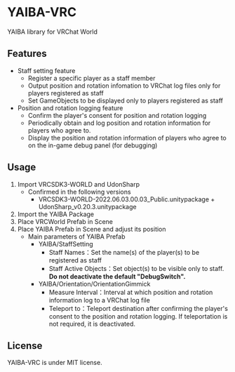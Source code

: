 # YAIBA-VRC
YAIBA library for VRChat World

## Features
* Staff setting feature
    * Register a specific player as a staff member
    * Output position and rotation infomation to VRChat log files only for players registered as staff
    * Set GameObjects to be displayed only to players registered as staff
* Position and rotation logging feature
    * Confirm the player's consent for position and rotation logging
    * Periodically obtain and log position and rotation information for players who agree to.
    * Display the position and rotation information of players who agree to on the in-game debug panel (for debugging)

## Usage
1. Import VRCSDK3-WORLD and UdonSharp
    * Confirmed in the following versions
        * VRCSDK3-WORLD-2022.06.03.00.03_Public.unitypackage + UdonSharp_v0.20.3.unitypackage
2. Import the YAIBA Package
3. Place VRCWorld Prefab in Scene
4. Place YAIBA Prefab in Scene and adjust its position
    * Main parameters of YAIBA Prefab
        * YAIBA/StaffSetting
            * Staff Names：Set the name(s) of the player(s) to be registered as staff
            * Staff Active Objects：Set object(s) to be visible only to staff. **Do not deactivate the default "DebugSwitch".**
        * YAIBA/Orientation/OrientationGimmick
            * Measure Interval：Interval at which position and rotation information log to a VRChat log file
            * Teleport to：Teleport destination after confirming the player's consent to the position and rotation logging. If teleportation is not required, it is deactivated.

## License
YAIBA-VRC is under MIT license.